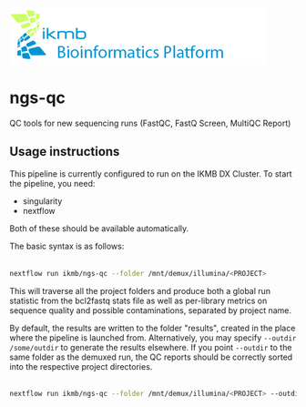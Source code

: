 ![](images/ikmb_bfx_logo.png)

# ngs-qc
QC tools for new sequencing runs (FastQC, FastQ Screen, MultiQC Report)

## Usage instructions

This pipeline is currently configured to run on the IKMB DX Cluster. To start the pipeline, you need:

* singularity
* nextflow

Both of these should be available automatically. 

The basic syntax is as follows:

```bash

nextflow run ikmb/ngs-qc --folder /mnt/demux/illumina/<PROJECT>

```

This will traverse all the project folders and produce both a global run statistic 
from the bcl2fastq stats file as well as per-library metrics on sequence 
quality and possible contaminations, separated by project name. 

By default, the results are written to the folder "results", created in the 
place where the pipeline is launched from. Alternatively, you may specify 
`--outdir /some/outdir` to generate the results elsewhere. If you point 
`--outdir` to  the same folder as the demuxed run, the QC reports should be 
correctly sorted into the respective project directories. 

```bash

nextflow run ikmb/ngs-qc --folder /mnt/demux/illumina/<PROJECT> --outdir /mnt/demux/illumina/<PROJECT>

```

